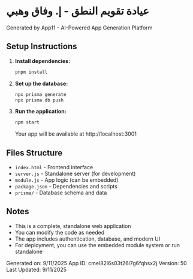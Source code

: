 # عيادة تقويم النطق - إ. وفاق وهبي

Generated by App11 - AI-Powered App Generation Platform

## Setup Instructions

1. **Install dependencies:**
   ```bash
   pnpm install
   ```

2. **Set up the database:**
   ```bash
   npx prisma generate
   npx prisma db push
   ```

3. **Run the application:**
   ```bash
   npm start
   ```

   Your app will be available at http://localhost:3001

## Files Structure

- `index.html` - Frontend interface
- `server.js` - Standalone server (for development)
- `module.js` - App logic (can be embedded)
- `package.json` - Dependencies and scripts
- `prisma/` - Database schema and data

## Notes

- This is a complete, standalone web application
- You can modify the code as needed
- The app includes authentication, database, and modern UI
- For deployment, you can use the embedded module system or run standalone

Generated on: 9/11/2025
App ID: cmel82l6s03t26l7g6fqhsx2j
Version: 50
Last Updated: 9/11/2025
